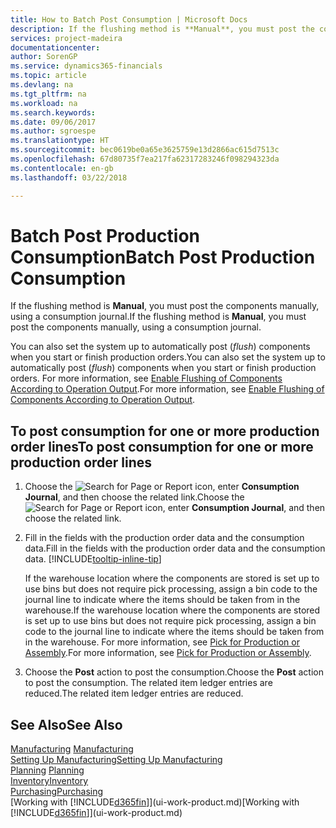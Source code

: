 ```yaml
---
title: How to Batch Post Consumption | Microsoft Docs
description: If the flushing method is **Manual**, you must post the components manually, using a consumption journal.
services: project-madeira
documentationcenter: 
author: SorenGP
ms.service: dynamics365-financials
ms.topic: article
ms.devlang: na
ms.tgt_pltfrm: na
ms.workload: na
ms.search.keywords: 
ms.date: 09/06/2017
ms.author: sgroespe
ms.translationtype: HT
ms.sourcegitcommit: bec0619be0a65e3625759e13d2866ac615d7513c
ms.openlocfilehash: 67d80735f7ea217fa62317283246f098294323da
ms.contentlocale: en-gb
ms.lasthandoff: 03/22/2018

---
```

# <a name="batch-post-production-consumption"></a><span data-ttu-id="596d9-103">Batch Post Production Consumption</span><span class="sxs-lookup"><span data-stu-id="596d9-103">Batch Post Production Consumption</span></span>
<span data-ttu-id="596d9-104">If the flushing method is **Manual**, you must post the components manually, using a consumption journal.</span><span class="sxs-lookup"><span data-stu-id="596d9-104">If the flushing method is **Manual**, you must post the components manually, using a consumption journal.</span></span>

<span data-ttu-id="596d9-105">You can also set the system up to automatically post (*flush*) components when you start or finish production orders.</span><span class="sxs-lookup"><span data-stu-id="596d9-105">You can also set the system up to automatically post (*flush*) components when you start or finish production orders.</span></span> <span data-ttu-id="596d9-106">For more information, see [Enable Flushing of Components According to Operation Output](production-how-to-flush-components-according-to-operation-output.md).</span><span class="sxs-lookup"><span data-stu-id="596d9-106">For more information, see [Enable Flushing of Components According to Operation Output](production-how-to-flush-components-according-to-operation-output.md).</span></span>

## <a name="to-post-consumption-for-one-or-more-production-order-lines"></a><span data-ttu-id="596d9-107">To post consumption for one or more production order lines</span><span class="sxs-lookup"><span data-stu-id="596d9-107">To post consumption for one or more production order lines</span></span>  
1.  <span data-ttu-id="596d9-108">Choose the ![Search for Page or Report](media/ui-search/search_small.png "Search for Page or Report icon") icon, enter **Consumption Journal**, and then choose the related link.</span><span class="sxs-lookup"><span data-stu-id="596d9-108">Choose the ![Search for Page or Report](media/ui-search/search_small.png "Search for Page or Report icon") icon, enter **Consumption Journal**, and then choose the related link.</span></span>  
2.  <span data-ttu-id="596d9-109">Fill in the fields with the production order data and the consumption data.</span><span class="sxs-lookup"><span data-stu-id="596d9-109">Fill in the fields with the production order data and the consumption data.</span></span> [!INCLUDE[tooltip-inline-tip](includes/tooltip-inline-tip_md.md)]  

    <span data-ttu-id="596d9-110">If the warehouse location where the components are stored is set up to use bins but does not require pick processing, assign a bin code to the journal line to indicate where the items should be taken from in the warehouse.</span><span class="sxs-lookup"><span data-stu-id="596d9-110">If the warehouse location where the components are stored is set up to use bins but does not require pick processing, assign a bin code to the journal line to indicate where the items should be taken from in the warehouse.</span></span> <span data-ttu-id="596d9-111">For more information, see [Pick for Production or Assembly](warehouse-how-to-pick-for-production.md).</span><span class="sxs-lookup"><span data-stu-id="596d9-111">For more information, see [Pick for Production or Assembly](warehouse-how-to-pick-for-production.md).</span></span>  
3.  <span data-ttu-id="596d9-112">Choose the **Post** action to post the consumption.</span><span class="sxs-lookup"><span data-stu-id="596d9-112">Choose the **Post** action to post the consumption.</span></span> <span data-ttu-id="596d9-113">The related item ledger entries are reduced.</span><span class="sxs-lookup"><span data-stu-id="596d9-113">The related item ledger entries are reduced.</span></span>

## <a name="see-also"></a><span data-ttu-id="596d9-114">See Also</span><span class="sxs-lookup"><span data-stu-id="596d9-114">See Also</span></span>  
<span data-ttu-id="596d9-115">[Manufacturing](production-manage-manufacturing.md)  </span><span class="sxs-lookup"><span data-stu-id="596d9-115">[Manufacturing](production-manage-manufacturing.md)  </span></span>  
[<span data-ttu-id="596d9-116">Setting Up Manufacturing</span><span class="sxs-lookup"><span data-stu-id="596d9-116">Setting Up Manufacturing</span></span>](production-configure-production-processes.md)  
<span data-ttu-id="596d9-117">[Planning](production-planning.md)    </span><span class="sxs-lookup"><span data-stu-id="596d9-117">[Planning](production-planning.md)    </span></span>  
[<span data-ttu-id="596d9-118">Inventory</span><span class="sxs-lookup"><span data-stu-id="596d9-118">Inventory</span></span>](inventory-manage-inventory.md)  
[<span data-ttu-id="596d9-119">Purchasing</span><span class="sxs-lookup"><span data-stu-id="596d9-119">Purchasing</span></span>](purchasing-manage-purchasing.md)  
<span data-ttu-id="596d9-120">[Working with [!INCLUDE[d365fin](includes/d365fin_md.md)]](ui-work-product.md)</span><span class="sxs-lookup"><span data-stu-id="596d9-120">[Working with [!INCLUDE[d365fin](includes/d365fin_md.md)]](ui-work-product.md)</span></span>

